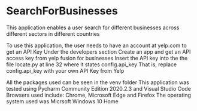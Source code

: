 # SearchForBusinesses
This application enables a user search for different businesses across different sectors in different countries

To use this application, the user needs to have an account at yelp.com to get an API Key
Under the developers section
Create an app and get an API access key from yelp fusion for businesses
Insert the API key into the the file locate.py at line 32 where it states config.api_key
That is, replace config.api_key with your own API Key from Yelp


All the packages used can be seen in the venv folder
This application was tested using Pycharm Community Edition 2020.2.3 and Visual Studio Code
Browsers used include: Chrome, Microsoft Edge and Firefox
The operating system used was Micrsoft Windows 10 Home
